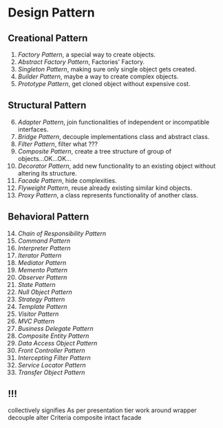 # Design Pattern

## Creational Pattern
1. *Factory Pattern*, a special way to create objects.
2. *Abstract Factory Pattern*, Factories' Factory.
3. *Singleton Pattern*, making sure only single object gets created.
4. *Builder Pattern*, maybe a way to create complex objects.
5. *Prototype Pattern*, get cloned object without expensive cost.

## Structural Pattern
6. *Adapter Pattern*, join functionalities of independent or incompatible interfaces.
7. *Bridge Pattern*, decouple implementations class and abstract class.
8. *Filter Pattern*, filter what ???
9. *Composite Pattern*, create a tree structure of group of objects...OK...OK...
10. *Decorator Pattern*, add new functionality to an existing object without altering its structure.
11. *Facade Pattern*, hide complexities.
12. *Flyweight Pattern*, reuse already existing similar kind objects.
13. *Proxy Pattern*, a class represents functionality of another class.

## Behavioral Pattern
14. *Chain of Responsibility Pattern*
15. *Command Pattern*
16. *Interpreter Pattern*
17. *Iterator Pattern*
18. *Mediator Pattern*
19. *Memento Pattern*
20. *Observer Pattern*
21. *State Pattern*
22. *Null Object Pattern*
23. *Strategy Pattern*
24. *Template Pattern*
25. *Visitor Pattern*
26. *MVC Pattern*
27. *Business Delegate Pattern*
28. *Composite Entity Pattern*
29. *Data Access Object Pattern*
30. *Front Controller Pattern*
31. *Intercepting Filter Pattern*
32. *Service Locator Pattern*
33. *Transfer Object Pattern*

## !!!
collectively
signifies
As per 
presentation tier
work around
wrapper
decouple
alter
Criteria
composite
intact
facade

